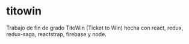 # titowin
Trabajo de fin de grado TitoWin (Ticket to Win) hecha con react, redux, redux-saga, reactstrap, firebase y node.
